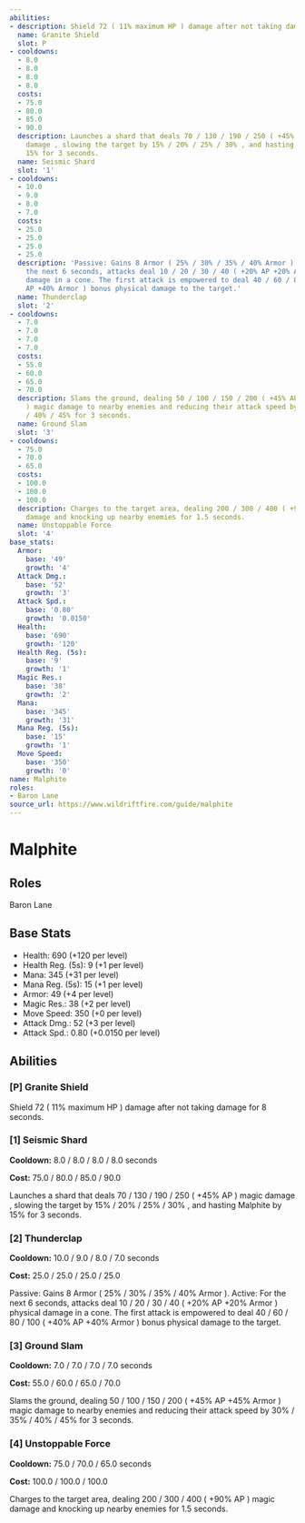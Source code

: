 ```yaml
---
abilities:
- description: Shield 72 ( 11% maximum HP ) damage after not taking damage for 8 seconds.
  name: Granite Shield
  slot: P
- cooldowns:
  - 8.0
  - 8.0
  - 8.0
  - 8.0
  costs:
  - 75.0
  - 80.0
  - 85.0
  - 90.0
  description: Launches a shard that deals 70 / 130 / 190 / 250 ( +45% AP ) magic
    damage , slowing the target by 15% / 20% / 25% / 30% , and hasting Malphite by
    15% for 3 seconds.
  name: Seismic Shard
  slot: '1'
- cooldowns:
  - 10.0
  - 9.0
  - 8.0
  - 7.0
  costs:
  - 25.0
  - 25.0
  - 25.0
  - 25.0
  description: 'Passive: Gains 8 Armor ( 25% / 30% / 35% / 40% Armor ). Active: For
    the next 6 seconds, attacks deal 10 / 20 / 30 / 40 ( +20% AP +20% Armor ) physical
    damage in a cone. The first attack is empowered to deal 40 / 60 / 80 / 100 ( +40%
    AP +40% Armor ) bonus physical damage to the target.'
  name: Thunderclap
  slot: '2'
- cooldowns:
  - 7.0
  - 7.0
  - 7.0
  - 7.0
  costs:
  - 55.0
  - 60.0
  - 65.0
  - 70.0
  description: Slams the ground, dealing 50 / 100 / 150 / 200 ( +45% AP +45% Armor
    ) magic damage to nearby enemies and reducing their attack speed by 30% / 35%
    / 40% / 45% for 3 seconds.
  name: Ground Slam
  slot: '3'
- cooldowns:
  - 75.0
  - 70.0
  - 65.0
  costs:
  - 100.0
  - 100.0
  - 100.0
  description: Charges to the target area, dealing 200 / 300 / 400 ( +90% AP ) magic
    damage and knocking up nearby enemies for 1.5 seconds.
  name: Unstoppable Force
  slot: '4'
base_stats:
  Armor:
    base: '49'
    growth: '4'
  Attack Dmg.:
    base: '52'
    growth: '3'
  Attack Spd.:
    base: '0.80'
    growth: '0.0150'
  Health:
    base: '690'
    growth: '120'
  Health Reg. (5s):
    base: '9'
    growth: '1'
  Magic Res.:
    base: '38'
    growth: '2'
  Mana:
    base: '345'
    growth: '31'
  Mana Reg. (5s):
    base: '15'
    growth: '1'
  Move Speed:
    base: '350'
    growth: '0'
name: Malphite
roles:
- Baron Lane
source_url: https://www.wildriftfire.com/guide/malphite
---
```


# Malphite

## Roles

Baron Lane

## Base Stats

- Health: 690 (+120 per level)
- Health Reg. (5s): 9 (+1 per level)
- Mana: 345 (+31 per level)
- Mana Reg. (5s): 15 (+1 per level)
- Armor: 49 (+4 per level)
- Magic Res.: 38 (+2 per level)
- Move Speed: 350 (+0 per level)
- Attack Dmg.: 52 (+3 per level)
- Attack Spd.: 0.80 (+0.0150 per level)

## Abilities

### [P] Granite Shield

Shield 72 ( 11% maximum HP ) damage after not taking damage for 8 seconds.

### [1] Seismic Shard

**Cooldown:** 8.0 / 8.0 / 8.0 / 8.0 seconds

**Cost:** 75.0 / 80.0 / 85.0 / 90.0

Launches a shard that deals 70 / 130 / 190 / 250 ( +45% AP ) magic damage , slowing the target by 15% / 20% / 25% / 30% , and hasting Malphite by 15% for 3 seconds.

### [2] Thunderclap

**Cooldown:** 10.0 / 9.0 / 8.0 / 7.0 seconds

**Cost:** 25.0 / 25.0 / 25.0 / 25.0

Passive: Gains 8 Armor ( 25% / 30% / 35% / 40% Armor ). Active: For the next 6 seconds, attacks deal 10 / 20 / 30 / 40 ( +20% AP +20% Armor ) physical damage in a cone. The first attack is empowered to deal 40 / 60 / 80 / 100 ( +40% AP +40% Armor ) bonus physical damage to the target.

### [3] Ground Slam

**Cooldown:** 7.0 / 7.0 / 7.0 / 7.0 seconds

**Cost:** 55.0 / 60.0 / 65.0 / 70.0

Slams the ground, dealing 50 / 100 / 150 / 200 ( +45% AP +45% Armor ) magic damage to nearby enemies and reducing their attack speed by 30% / 35% / 40% / 45% for 3 seconds.

### [4] Unstoppable Force

**Cooldown:** 75.0 / 70.0 / 65.0 seconds

**Cost:** 100.0 / 100.0 / 100.0

Charges to the target area, dealing 200 / 300 / 400 ( +90% AP ) magic damage and knocking up nearby enemies for 1.5 seconds.

